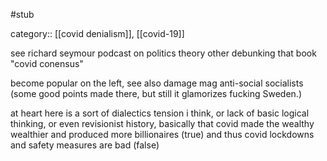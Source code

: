 #stub 

category:: [[covid denialism]], [[covid-19]]

see richard seymour podcast on politics theory other debunking that book "covid conensus"

become popular on the left, see also damage mag anti-social socialists (some good points made there, but still it glamorizes fucking Sweden.)

at heart here is a sort of dialectics tension i think, or lack of basic logical thinking, or even revisionist history, basically that covid made the wealthy wealthier and produced more billionaires (true) and thus covid lockdowns and safety measures are bad (false) 

